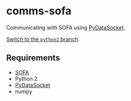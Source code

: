 # comms-sofa
Communicating with SOFA using [PyDataSocket](https://github.com/psomers3/PyDataSocket).

[Switch to the `python2` branch](https://github.com/feudalism/sa-code/tree/python2/comms-sofa).

## Requirements
* [SOFA](https://www.sofa-framework.org/)
* Python 2
* [PyDataSocket](https://github.com/psomers3/PyDataSocket)
* numpy